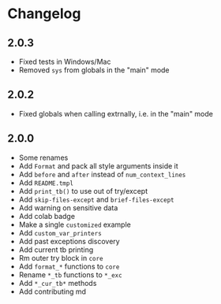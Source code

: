 # Changelog

## 2.0.3
- Fixed tests in Windows/Mac
- Removed `sys` from globals in the "main" mode

## 2.0.2
- Fixed globals when calling extrnally, i.e. in the "main" mode

## 2.0.0
- Some renames
- Add `Format` and pack all style arguments inside it
- Add `before` and `after` instead of `num_context_lines`
- Add `README.tmpl`
- Add `print_tb()` to use out of try/except
- Add `skip-files-except` and `brief-files-except`
- Add warning on sensitive data
- Add colab badge
- Make a single `customized` example
- Add `custom_var_printers`
- Add past exceptions discovery
- Add current tb printing
- Rm outer try block in `core`
- Add `format_*` functions to `core`
- Rename `*_tb` functions to `*_exc`
- Add `*_cur_tb*` methods
- Add contributing md

